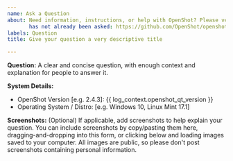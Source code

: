 ```yaml
---
name: Ask a Question
about: Need information, instructions, or help with OpenShot? Please verify this question
       has not already been asked: https://github.com/OpenShot/openshot-qt/issues
labels: Question
title: Give your question a very descriptive title

---
```


**Question:**
A clear and concise question, with enough context and explanation for people to answer it.

**System Details:**
- OpenShot Version [e.g. 2.4.3]: {{ log_context.openshot_qt_version }}
- Operating System / Distro: [e.g. Windows 10, Linux Mint 17.1]

**Screenshots:** (Optional)
If applicable, add screenshots to help explain your question. You can include screenshots by
copy/pasting them here, dragging-and-dropping into this form, or clicking below and loading
images saved to your computer. All images are public, so please don't post screenshots
containing personal information.
